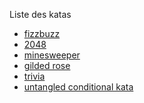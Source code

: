 Liste des katas

- [fizzbuzz](https://kata-log.rocks/fizz-buzz-kata)
- [2048]()
- [minesweeper](https://codingdojo.org/kata/Minesweeper/)
- [gilded rose](https://kata-log.rocks/gilded-rose-kata)
- [trivia](https://kata-log.rocks/ugly-trivia-kata)
- [untangled conditional kata](https://github.com/tomphp/untangled-conditionals-kata)
